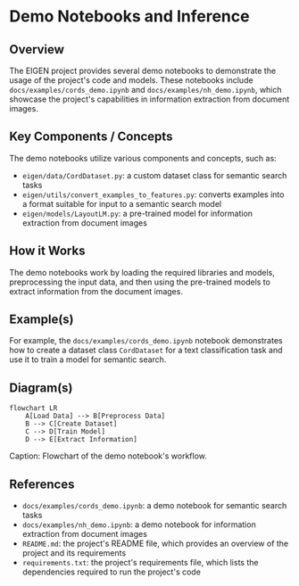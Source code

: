 # Demo Notebooks and Inference
## Overview
The EIGEN project provides several demo notebooks to demonstrate the usage of the project's code and models. These notebooks include `docs/examples/cords_demo.ipynb` and `docs/examples/nh_demo.ipynb`, which showcase the project's capabilities in information extraction from document images.

## Key Components / Concepts
The demo notebooks utilize various components and concepts, such as:
* `eigen/data/CordDataset.py`: a custom dataset class for semantic search tasks
* `eigen/utils/convert_examples_to_features.py`: converts examples into a format suitable for input to a semantic search model
* `eigen/models/LayoutLM.py`: a pre-trained model for information extraction from document images

## How it Works
The demo notebooks work by loading the required libraries and models, preprocessing the input data, and then using the pre-trained models to extract information from the document images.

## Example(s)
For example, the `docs/examples/cords_demo.ipynb` notebook demonstrates how to create a dataset class `CordDataset` for a text classification task and use it to train a model for semantic search.

## Diagram(s)
```mermaid
flowchart LR
    A[Load Data] --> B[Preprocess Data]
    B --> C[Create Dataset]
    C --> D[Train Model]
    D --> E[Extract Information]
```
Caption: Flowchart of the demo notebook's workflow.

## References
* `docs/examples/cords_demo.ipynb`: a demo notebook for semantic search tasks
* `docs/examples/nh_demo.ipynb`: a demo notebook for information extraction from document images
* `README.md`: the project's README file, which provides an overview of the project and its requirements
* `requirements.txt`: the project's requirements file, which lists the dependencies required to run the project's code